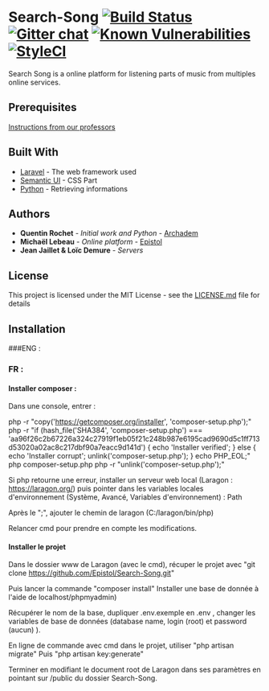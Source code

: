 # Search-Song [![Build Status](https://travis-ci.org/Epistol/Search-Song.svg?branch=master)](https://travis-ci.org/Epistol/Search-Song) [![Gitter chat](https://badges.gitter.im/gitterHQ/gitter.png)](https://gitter.im/Search-Song/Lobby)  [![Known Vulnerabilities](https://snyk.io/test/github/epistol/search-song/badge.svg)](https://snyk.io/test/github/epistol/search-song) [![StyleCI](https://styleci.io/repos/74824265/shield?branch=master)](https://styleci.io/repos/74824265)


Search Song is a online platform for listening parts of music from multiples online services.

## Prerequisites


[Instructions from our professors](https://drive.google.com/file/d/0B-vA3-U63KZXU2xkZnVxNktFU0E/view)

## Built With

* [Laravel](https://laravel.com/docs/5.3/) - The web framework used
* [Semantic UI](http://semantic-ui.com/introduction/getting-started.html) - CSS Part
* [Python](https://www.python.org/) - Retrieving informations

## Authors

* **Quentin Rochet** - *Initial work and Python* - [Archadem](https://twitter.com/_Archadem_)
* **Michaël Lebeau** - *Online platform* - [Epistol](http://epistol.info)
* **Jean Jaillet & Loïc Demure** - *Servers* 

## License

This project is licensed under the MIT License - see the [LICENSE.md](LICENSE.md) file for details

## Installation

###ENG : 

### FR :

#### Installer composer : 

Dans une console, entrer :


php -r "copy('https://getcomposer.org/installer', 'composer-setup.php');"
php -r "if (hash_file('SHA384', 'composer-setup.php') === 'aa96f26c2b67226a324c27919f1eb05f21c248b987e6195cad9690d5c1ff713d53020a02ac8c217dbf90a7eacc9d141d') { echo 'Installer verified'; } else { echo 'Installer corrupt'; unlink('composer-setup.php'); } echo PHP_EOL;"
php composer-setup.php
php -r "unlink('composer-setup.php');"


Si php retourne une erreur, installer un serveur web local (Laragon : https://laragon.org/) puis pointer dans les variables locales d'environnement (Système, Avancé, Variables d'environnement) : Path

Après le ";", ajouter le chemin de laragon (C:/laragon/bin/php)

Relancer cmd pour prendre en compte les modifications.


#### Installer le projet

Dans le dossier www de Laragon (avec le cmd), récuper le projet avec "git clone https://github.com/Epistol/Search-Song.git" 

Puis lancer la commande "composer install"
Installer une base de donnée à l'aide de localhost/phpmyadmin)


Récupérer le nom de la base, dupliquer .env.exemple en .env , changer les variables de base de données (database name, login (root) et password (aucun) ).

En ligne de commande avec cmd dans le projet, utiliser "php artisan migrate"
Puis "php artisan key:generate"


Terminer en modifiant le document root de Laragon dans ses paramètres en pointant sur /public du dossier Search-Song.
